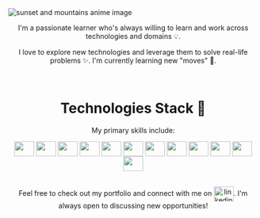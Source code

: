 <img src="https://github.com/BogdanCatalin-Iacob/BogdanCatalin-Iacob/assets/62476009/07984f4d-cb83-46e7-b2c9-4172d74a05ef" alt="sunset and mountains anime image">

<br>

<p align="center">I'm a passionate learner who's always willing to learn and work across technologies and domains 💡.</p>
<p align="center">I love to explore new technologies and leverage them to solve real-life problems ✨. I'm currently learning new "moves" 🤯.</p>

<br>

<h1 align="center">Technologies Stack 🚀</h1>

<p align="center">My primary skills include:</p>
<div align="center">
  <img align="center" src="https://cdn.simpleicons.org/html5" alt="" height="30" width="40" />
  <img align="center" src="https://cdn.simpleicons.org/css3" alt="" height="30" width="40" />
  <img align="center" src="https://cdn.simpleicons.org/javascript" alt="" height="30" width="40" />
  <img align="center" src="https://cdn.simpleicons.org/react" alt="" height="30" width="40" />
  <img align="center" src="https://cdn.simpleicons.org/bootstrap" alt="" height="30" width="40" />
  <img align="center" src="https://cdn.simpleicons.org/python" alt="" height="30" width="40" />
  <img align="center" src="https://cdn.simpleicons.org/django" alt="" height="30" width="40" />
  <img align="center" src="https://cdn.simpleicons.org/flask" alt="" height="30" width="40" />
  <img align="center" src="https://cdn.simpleicons.org/postgresql" alt="" height="30" width="40" />
  <img align="center" src="https://cdn.simpleicons.org/mongodb" alt="" height="30" width="40" />
  <img align="center" src="https://cdn.simpleicons.org/heroku" alt="" height="30" width="40" />
  <img align="center" src="https://cdn.simpleicons.org/git" alt="" height="30" width="40" />
</div>

<br>

<p align="center">Feel free to check out my portfolio and connect with me on <a href="https://www.linkedin.com/in/bogdan-iacob-21291b68/" target="_blank"><img align="center" src="https://cdn.simpleicons.org/linkedin" alt="linkedin icon" height="30" width="40" /></a>. I'm always open to discussing new opportunities!</p>

<!---
BogdanCatalin-Iacob/BogdanCatalin-Iacob is a ✨ special ✨ repository because its `README.md` (this file) appears on your GitHub profile.
You can click the Preview link to take a look at your changes.
--->

